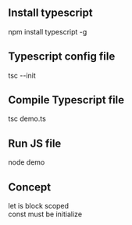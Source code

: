 ## Install typescript
npm install typescript -g
## Typescript config file
tsc --init
## Compile Typescript file
tsc demo.ts
## Run JS file
node demo
## Concept
let is block scoped </br>
const must be initialize 

